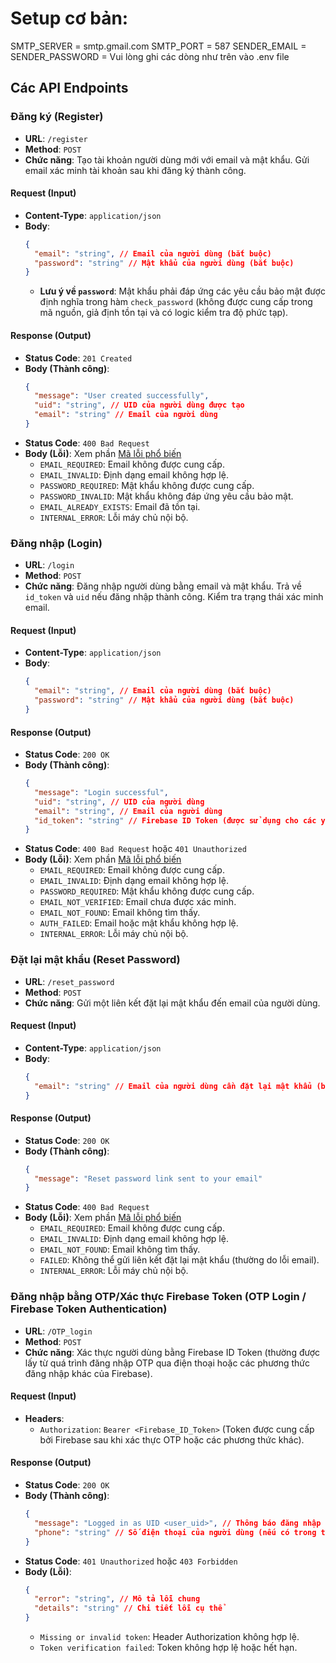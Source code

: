 # Setup cơ bản:

SMTP_SERVER = smtp.gmail.com
SMTP_PORT = 587
SENDER_EMAIL =
SENDER_PASSWORD =
Vui lòng ghi các dòng như trên vào .env file

## Các API Endpoints

### Đăng ký (Register)

- **URL**: `/register`
- **Method**: `POST`
- **Chức năng**: Tạo tài khoản người dùng mới với email và mật khẩu. Gửi email xác minh tài khoản sau khi đăng ký thành công.

#### Request (Input)

- **Content-Type**: `application/json`
- **Body**:
  ```json
  {
    "email": "string", // Email của người dùng (bắt buộc)
    "password": "string" // Mật khẩu của người dùng (bắt buộc)
  }
  ```
  - **Lưu ý về `password`**: Mật khẩu phải đáp ứng các yêu cầu bảo mật được định nghĩa trong hàm `check_password` (không được cung cấp trong mã nguồn, giả định tồn tại và có logic kiểm tra độ phức tạp).

#### Response (Output)

- **Status Code**: `201 Created`
- **Body (Thành công)**:
  ```json
  {
    "message": "User created successfully",
    "uid": "string", // UID của người dùng được tạo
    "email": "string" // Email của người dùng
  }
  ```
- **Status Code**: `400 Bad Request`
- **Body (Lỗi)**: Xem phần [Mã lỗi phổ biến](#mã-lỗi-phổ-biến)
  - `EMAIL_REQUIRED`: Email không được cung cấp.
  - `EMAIL_INVALID`: Định dạng email không hợp lệ.
  - `PASSWORD_REQUIRED`: Mật khẩu không được cung cấp.
  - `PASSWORD_INVALID`: Mật khẩu không đáp ứng yêu cầu bảo mật.
  - `EMAIL_ALREADY_EXISTS`: Email đã tồn tại.
  - `INTERNAL_ERROR`: Lỗi máy chủ nội bộ.

### Đăng nhập (Login)

- **URL**: `/login`
- **Method**: `POST`
- **Chức năng**: Đăng nhập người dùng bằng email và mật khẩu. Trả về `id_token` và `uid` nếu đăng nhập thành công. Kiểm tra trạng thái xác minh email.

#### Request (Input)

- **Content-Type**: `application/json`
- **Body**:
  ```json
  {
    "email": "string", // Email của người dùng (bắt buộc)
    "password": "string" // Mật khẩu của người dùng (bắt buộc)
  }
  ```

#### Response (Output)

- **Status Code**: `200 OK`
- **Body (Thành công)**:
  ```json
  {
    "message": "Login successful",
    "uid": "string", // UID của người dùng
    "email": "string", // Email của người dùng
    "id_token": "string" // Firebase ID Token (được sử dụng cho các yêu cầu API yêu cầu xác thực)
  }
  ```
- **Status Code**: `400 Bad Request` hoặc `401 Unauthorized`
- **Body (Lỗi)**: Xem phần [Mã lỗi phổ biến](#mã-lỗi-phổ-biến)
  - `EMAIL_REQUIRED`: Email không được cung cấp.
  - `EMAIL_INVALID`: Định dạng email không hợp lệ.
  - `PASSWORD_REQUIRED`: Mật khẩu không được cung cấp.
  - `EMAIL_NOT_VERIFIED`: Email chưa được xác minh.
  - `EMAIL_NOT_FOUND`: Email không tìm thấy.
  - `AUTH_FAILED`: Email hoặc mật khẩu không hợp lệ.
  - `INTERNAL_ERROR`: Lỗi máy chủ nội bộ.

### Đặt lại mật khẩu (Reset Password)

- **URL**: `/reset_password`
- **Method**: `POST`
- **Chức năng**: Gửi một liên kết đặt lại mật khẩu đến email của người dùng.

#### Request (Input)

- **Content-Type**: `application/json`
- **Body**:
  ```json
  {
    "email": "string" // Email của người dùng cần đặt lại mật khẩu (bắt buộc)
  }
  ```

#### Response (Output)

- **Status Code**: `200 OK`
- **Body (Thành công)**:
  ```json
  {
    "message": "Reset password link sent to your email"
  }
  ```
- **Status Code**: `400 Bad Request`
- **Body (Lỗi)**: Xem phần [Mã lỗi phổ biến](#mã-lỗi-phổ-biến)
  - `EMAIL_REQUIRED`: Email không được cung cấp.
  - `EMAIL_INVALID`: Định dạng email không hợp lệ.
  - `EMAIL_NOT_FOUND`: Email không tìm thấy.
  - `FAILED`: Không thể gửi liên kết đặt lại mật khẩu (thường do lỗi email).
  - `INTERNAL_ERROR`: Lỗi máy chủ nội bộ.

### Đăng nhập bằng OTP/Xác thực Firebase Token (OTP Login / Firebase Token Authentication)

- **URL**: `/OTP_login`
- **Method**: `POST`
- **Chức năng**: Xác thực người dùng bằng Firebase ID Token (thường được lấy từ quá trình đăng nhập OTP qua điện thoại hoặc các phương thức đăng nhập khác của Firebase).

#### Request (Input)

- **Headers**:
  - `Authorization`: `Bearer <Firebase_ID_Token>` (Token được cung cấp bởi Firebase sau khi xác thực OTP hoặc các phương thức khác).

#### Response (Output)

- **Status Code**: `200 OK`
- **Body (Thành công)**:
  ```json
  {
    "message": "Logged in as UID <user_uid>", // Thông báo đăng nhập thành công
    "phone": "string" // Số điện thoại của người dùng (nếu có trong token)
  }
  ```
- **Status Code**: `401 Unauthorized` hoặc `403 Forbidden`
- **Body (Lỗi)**:
  ```json
  {
    "error": "string", // Mô tả lỗi chung
    "details": "string" // Chi tiết lỗi cụ thể
  }
  ```
  - `Missing or invalid token`: Header Authorization không hợp lệ.
  - `Token verification failed`: Token không hợp lệ hoặc hết hạn.
